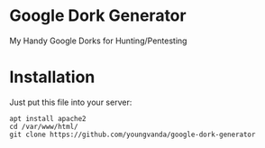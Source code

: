# Google Dork Generator
My Handy Google Dorks for Hunting/Pentesting

# Installation
Just put this file into your server:
```
apt install apache2
cd /var/www/html/
git clone https://github.com/youngvanda/google-dork-generator
```
